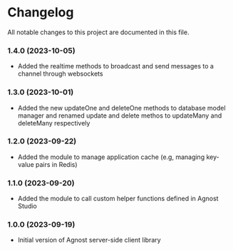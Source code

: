 # Changelog

All notable changes to this project are documented in this file.

### 1.4.0 (2023-10-05)

-  Added the realtime methods to broadcast and send messages to a channel through websockets

### 1.3.0 (2023-10-01)

-  Added the new updateOne and deleteOne methods to database model manager and renamed update and delete methos to updateMany and deleteMany respectively

### 1.2.0 (2023-09-22)

-  Added the module to manage application cache (e.g, managing key-value pairs in Redis)

### 1.1.0 (2023-09-20)

-  Added the module to call custom helper functions defined in Agnost Studio

### 1.0.0 (2023-09-19)

-  Initial version of Agnost server-side client library
